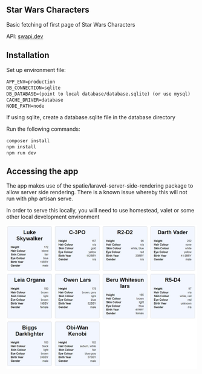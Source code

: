 ## Star Wars Characters


<p>Basic fetching of first page of Star Wars Characters</p>
<p>API: <a href="https://swapi.dev/api/people/">swapi.dev</a></p>

## Installation

Set up environment file:
```
APP_ENV=production
DB_CONNECTION=sqlite
DB_DATABASE=(point to local database/database.sqlite) (or use mysql)
CACHE_DRIVER=database
NODE_PATH=node
```

If using sqlite, create a database.sqlite file in the database directory

Run the following commands:
```
composer install
npm install
npm run dev
```

## Accessing the app
<p>The app makes use of the spatie/laravel-server-side-rendering package to allow server side rendering. There is a known issue whereby this will not run with php artisan serve.</p>
<p>In order to serve this locally, you will need to use homestead, valet or some other local development environment</p>

![Star Wars Cover Image](https://github.com/ThomasRolfe/starwars_test/blob/master/cover.jpg?raw=true)
